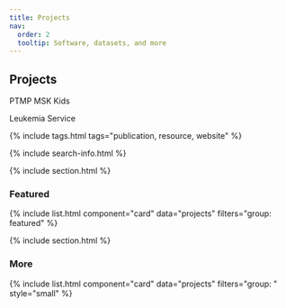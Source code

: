```yaml
---
title: Projects
nav:
  order: 2
  tooltip: Software, datasets, and more
---
```


## Projects

PTMP MSK Kids

Leukemia Service


{% include tags.html tags="publication, resource, website" %}

{% include search-info.html %}

{% include section.html %}

### Featured

{% include list.html component="card" data="projects" filters="group: featured" %}

{% include section.html %}

### More

{% include list.html component="card" data="projects" filters="group: " style="small" %}

